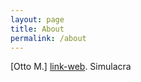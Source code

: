 ```yaml
---
layout: page
title: About
permalink: /about
---
```

[Otto M.] [link-web]. Simulacra


[link-web]:	http://www.google.com

